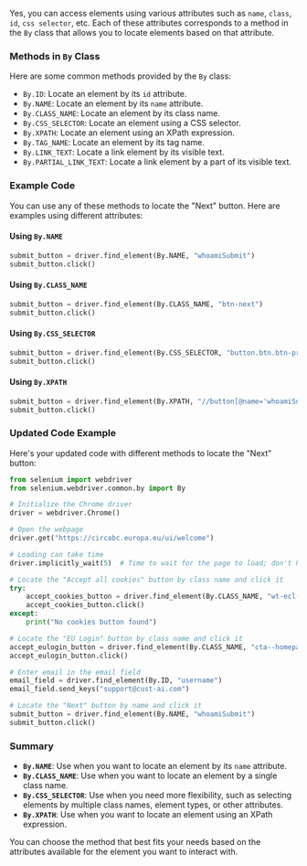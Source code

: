 Yes, you can access elements using various attributes such as `name`, `class`, `id`, `css selector`, etc. Each of these attributes corresponds to a method in the `By` class that allows you to locate elements based on that attribute.

### Methods in `By` Class
Here are some common methods provided by the `By` class:

- `By.ID`: Locate an element by its `id` attribute.
- `By.NAME`: Locate an element by its `name` attribute.
- `By.CLASS_NAME`: Locate an element by its class name.
- `By.CSS_SELECTOR`: Locate an element using a CSS selector.
- `By.XPATH`: Locate an element using an XPath expression.
- `By.TAG_NAME`: Locate an element by its tag name.
- `By.LINK_TEXT`: Locate a link element by its visible text.
- `By.PARTIAL_LINK_TEXT`: Locate a link element by a part of its visible text.

### Example Code
You can use any of these methods to locate the "Next" button. Here are examples using different attributes:

#### Using `By.NAME`
```python
submit_button = driver.find_element(By.NAME, "whoamiSubmit")
submit_button.click()
```

#### Using `By.CLASS_NAME`
```python
submit_button = driver.find_element(By.CLASS_NAME, "btn-next")
submit_button.click()
```

#### Using `By.CSS_SELECTOR`
```python
submit_button = driver.find_element(By.CSS_SELECTOR, "button.btn.btn-primary.btn-next.mt-0")
submit_button.click()
```

#### Using `By.XPATH`
```python
submit_button = driver.find_element(By.XPATH, "//button[@name='whoamiSubmit']")
submit_button.click()
```

### Updated Code Example
Here's your updated code with different methods to locate the "Next" button:

```python
from selenium import webdriver
from selenium.webdriver.common.by import By

# Initialize the Chrome driver
driver = webdriver.Chrome()

# Open the webpage
driver.get("https://circabc.europa.eu/ui/welcome")

# Loading can take time
driver.implicitly_wait(5)  # Time to wait for the page to load; don't have to wait for the complete duration if the page loads faster

# Locate the "Accept all cookies" button by class name and click it
try:
    accept_cookies_button = driver.find_element(By.CLASS_NAME, "wt-ecl-button--primary")
    accept_cookies_button.click()
except:
    print("No cookies button found")

# Locate the "EU Login" button by class name and click it
accept_eulogin_button = driver.find_element(By.CLASS_NAME, "cta--homepage")
accept_eulogin_button.click()

# Enter email in the email field
email_field = driver.find_element(By.ID, "username")
email_field.send_keys("support@cust-ai.com")

# Locate the "Next" button by name and click it
submit_button = driver.find_element(By.NAME, "whoamiSubmit")
submit_button.click()
```

### Summary
- **`By.NAME`**: Use when you want to locate an element by its `name` attribute.
- **`By.CLASS_NAME`**: Use when you want to locate an element by a single class name.
- **`By.CSS_SELECTOR`**: Use when you need more flexibility, such as selecting elements by multiple class names, element types, or other attributes.
- **`By.XPATH`**: Use when you want to locate an element using an XPath expression.

You can choose the method that best fits your needs based on the attributes available for the element you want to interact with.